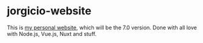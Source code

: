 # jorgicio-website

This is [my personal website](https://www.jorgicio.net), which will be the 7.0 version.
Done with all love with Node.js, Vue.js, Nuxt and stuff.
